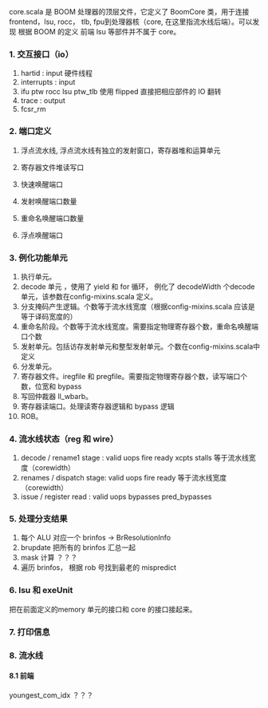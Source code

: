 core.scala 是 BOOM 处理器的顶层文件，它定义了 BoomCore 类，用于连接 frontend，lsu, rocc， tlb, fpu到处理器核（core, 在这里指流水线后端）。可以发现 根据 BOOM 的定义 前端 lsu 等部件并不属于 core。

### 1. 交互接口（io）

1. hartid : input 硬件线程
2. interrupts : input
3. ifu ptw rocc lsu ptw_tlb 使用 flipped 直接把相应部件的 IO 翻转
4. trace : output
5. fcsr_rm

### 2. 端口定义

1. 浮点流水线, 浮点流水线有独立的发射窗口，寄存器堆和运算单元

2. 寄存器文件堆读写口
3. 快速唤醒端口
4. 发射唤醒端口数量
5. 重命名唤醒端口数量
6. 浮点唤醒端口

### 3. 例化功能单元

1. 执行单元。
2. decode 单元 ，使用了 yield 和 for 循环， 例化了 decodeWidth 个decode 单元，该参数在config-mixins.scala 定义。
3. 分支掩码产生逻辑。个数等于流水线宽度（根据config-mixins.scala 应该是等于译码宽度的）
4. 重命名阶段。个数等于流水线宽度。需要指定物理寄存器个数，重命名唤醒端口个数
5. 发射单元。包括访存发射单元和整型发射单元。个数在config-mixins.scala中定义
6. 分发单元。
7. 寄存器文件。iregfile 和 pregfile。需要指定物理寄存器个数，读写端口个数，位宽和 bypass
8. 写回仲裁器 ll_wbarb。
9. 寄存器读端口。处理读寄存器逻辑和 bypass 逻辑
10. ROB。

### 4.  流水线状态（reg 和 wire）

1. decode / rename1 stage  : valid uops fire ready xcpts stalls  等于流水线宽度（corewidth）
2. renames / dispatch stage: valid uops fire ready 等于流水线宽度（corewidth）
3. issue / register read          : valid uops bypasses pred_bypasses

### 5. 处理分支结果

1. 每个 ALU 对应一个 brinfos -> BrResolutionInfo
2. brupdate 把所有的 brinfos 汇总一起
3. mask 计算 ？？？
4. 遍历 brinfos， 根据 rob 号找到最老的 mispredict

### 6. lsu 和 exeUnit

把在前面定义的memory 单元的接口和 core 的接口接起来。

### 7. 打印信息

### 8. 流水线

#### 8.1 前端

youngest_com_idx ？？？ 

